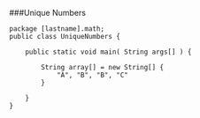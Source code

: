 ###Unique Numbers

    package [lastname].math;
    public class UniqueNumbers {
    
        public static void main( String args[] ) {
    
            String array[] = new String[] {
                "A", "B", "B", "C"
            }
        
        }
    }